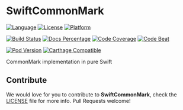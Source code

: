 # SwiftCommonMark

[![Language](https://img.shields.io/badge/swift-4.0-orange.svg)](https://swift.org/)
[![License](https://img.shields.io/github/license/codytwinton/SwiftCommonMark.svg)](LICENSE)
[![Platform](https://img.shields.io/cocoapods/p/SwiftCommonMark.svg)](http://cocoapods.org/pods/SwiftCommonMark)

[![Build Status](https://travis-ci.org/codytwinton/SwiftCommonMark.svg?branch=master)](https://travis-ci.org/codytwinton/SwiftCommonMark)
[![Docs Percentage](https://img.shields.io/cocoapods/metrics/doc-percent/SwiftCommonMark.svg)](http://cocoadocs.org/docsets/SwiftCommonMark)
[![Code Coverage](https://codecov.io/gh/codytwinton/SwiftCommonMark/branch/master/graph/badge.svg)](https://codecov.io/gh/codytwinton/SwiftCommonMark)
[![Code Beat](https://codebeat.co/badges/74c04e5b-e6a2-4baa-9e09-5b08d87dcabc)](https://codebeat.co/projects/github-com-codytwinton-SwiftCommonMark)

[![Pod Version](https://img.shields.io/cocoapods/v/SwiftCommonMark.svg)](http://cocoapods.org/pods/SwiftCommonMark)
[![Carthage Compatible](https://img.shields.io/badge/Carthage-compatible-4BC51D.svg)](https://github.com/Carthage/Carthage)

CommonMark implementation in pure Swift

## Contribute

We would love for you to contribute to **SwiftCommonMark**, check the [LICENSE](LICENSE) file for more info. Pull Requests welcome!
